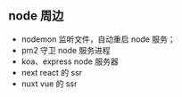 ## node 周边
- nodemon  监听文件，自动重启 node 服务；
- pm2 守卫 node 服务进程
- koa、express  node 服务器
- next  react 的 ssr
- nuxt  vue 的 ssr


